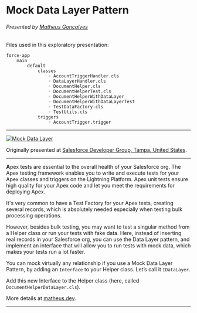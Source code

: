 # Mock Data Layer Pattern

###### _Presented by [Matheus Gonçalves](https://matheus.dev)_

Files used in this exploratory presentation:

```
force-app
    main
        default
            classes
                ◦ AccountTriggerHandler.cls
                ◦ DataLayerHandler.cls
                ◦ DocumentHelper.cls
                ◦ DocumentHelperTest.cls
                ◦ DocumentHelperWithDataLayer
                ◦ DocumentHelperWithDataLayerTest
                ◦ TestDataFactory.cls
                ◦ TestUtils.cls
            triggers
                ◦ AccountTrigger.trigger
```

---

[![Mock Data Layer](https://matheus.dev/wp-content/uploads/2021/11/MockDataLayerPattern_cover.png)](https://www.youtube.com/watch?v=kuJaa6G2O9I)

Originally presented at [Salesforce Developer Group, Tampa, United States](https://trailblazercommunitygroups.com/events/details/salesforce-salesforce-developer-group-tampa-united-states-presents-speeding-up-your-apex-tests-with-a-mock-data-layer-pattern/).

---

**A**pex tests are essential to the overall health of your Salesforce org. The Apex testing framework enables you to write and execute tests for your Apex classes and triggers on the Lightning Platform. Apex unit tests ensure high quality for your Apex code and let you meet the requirements for deploying Apex.

It's very common to have a Test Factory for your Apex tests, creating several records, which is absolutely needed especially when testing bulk processing operations.

However, besides bulk testing, you may want to test a singular method from a Helper class or run your tests with fake data. Here, instead of inserting real records in your Salesforce org, you can use the Data Layer pattern, and implement an interface that will allow you to run tests with mock data, which makes your tests run a lot faster.

You can mock virtually any relationship if you use a Mock Data Layer Pattern, by adding an `Interface` to your Helper class. Let’s call it `IDataLayer`.

Add this new Interface to the Helper class (here, called `DocumentHelperDataLayer.cls`).

More details at [matheus.dev](https://matheus.dev/unit-test-mock-relationships-apex/).

---
